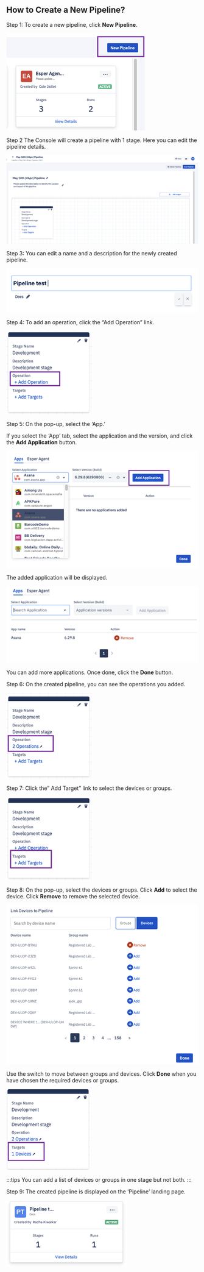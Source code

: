 ## How to Create a New Pipeline?

Step 1: To create a new pipeline, click **New Pipeline**.

![New pipeline creation button](./images/createV2/1-createButton.png)

Step 2 The Console will create a pipeline with 1 stage. Here you can edit the pipeline details. 

![New pipeline creation screen](./images/createV2/2-pipeline.png)

Step 3: You can edit a name and a description for the newly created pipeline.

![edit pipeline details](./images/createV2/3-editName.png)

Step 4: To add an operation, click the “Add Operation” link.

![add operations](./images/createV2/4-addOperation.png)

Step 5: On the pop-up, select the ‘App.’

If you select the ‘App’ tab, select the application and the version, and click the **Add Application** button.

![add operations](./images/createV2/5-addApps.png)

The added application will be displayed.

![add operations](./images/createV2/6-addedAppList.png)

You can add more applications. Once done, click the **Done** button.

Step 6: On the created pipeline, you can see the operations you added.

![add operations](./images/createV2/8-operationsDisplayed.png)

Step 7: Click the” Add Target” link to select the devices or groups.

![add targets](./images/createV2/9-addTarget.png)

Step 8: On the pop-up, select the devices or groups. Click **Add** to select the device. Click **Remove** to remove the selected device.

![add targets](./images/createV2/10-addDevice.png)

Use the switch to move between groups and devices. Click **Done** when you have chosen the required devices or groups.

![add targets](./images/createV2/11-selectedDevice.png)


:::tips
You can add a list of devices or groups in one stage but not both.
:::

Step 9: The created pipeline is displayed on the ‘Pipeline’ landing page.

![created pipeline](./images/createV2/12-createdPipeline.png)